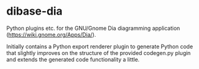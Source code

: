 # dibase-dia
Python plugins etc. for the GNU/Gnome Dia diagramming application (https://wiki.gnome.org/Apps/Dia/).

Initially contains a Python export renderer plugin to generate Python code that slightly improves on the structure of the provided codegen.py plugin and extends the generated code functionality a little.

